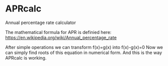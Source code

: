 # APRcalc
Annual percentage rate calculator

The mathematical formula for APR is definied here: https://en.wikipedia.org/wiki/Annual_percentage_rate

After simple operations we can transform f(x)=g(x) into f(x)-g(x)=0
Now we can simply find roots of this equation in numerical form.
And this is the way APRcalc is working.
